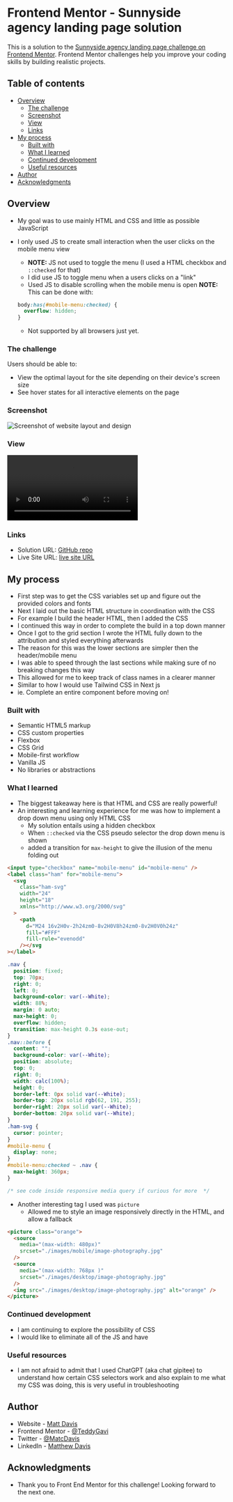# Frontend Mentor - Sunnyside agency landing page solution

This is a solution to the [Sunnyside agency landing page challenge on Frontend Mentor](https://www.frontendmentor.io/challenges/sunnyside-agency-landing-page-7yVs3B6ef). Frontend Mentor challenges help you improve your coding skills by building realistic projects.

## Table of contents

- [Overview](#overview)
  - [The challenge](#the-challenge)
  - [Screenshot](#screenshot)
  - [View](#view)
  - [Links](#links)
- [My process](#my-process)
  - [Built with](#built-with)
  - [What I learned](#what-i-learned)
  - [Continued development](#continued-development)
  - [Useful resources](#useful-resources)
- [Author](#author)
- [Acknowledgments](#acknowledgments)

## Overview

- My goal was to use mainly HTML and CSS and little as possible JavaScript
- I only used JS to create small interaction when the user clicks on the mobile menu view
  - **NOTE:** JS not used to toggle the menu (I used a HTML checkbox and `::checked` for that)
  - I did use JS to toggle menu when a users clicks on a "link"
  - Used JS to disable scrolling when the mobile menu is open
    **NOTE:** This can be done with:

  ```css
  body:has(#mobile-menu:checked) {
    overflow: hidden;
  }
  ```
  - Not supported by all browsers just yet.


### The challenge

Users should be able to:

- View the optimal layout for the site depending on their device's screen size
- See hover states for all interactive elements on the page

### Screenshot

![Screenshot of website layout and design](./current-view/Current.png)

### View

![Video of Website Usage](./current-view/demo.webm)

### Links

- Solution URL: [GitHub repo](https://github.com/TeddyGavi/FEM-sunnyside-landing-page)
- Live Site URL: [live site URL ](https://teddygavi.github.io/FEM-sunnyside-landing-page/)

## My process

- First step was to get the CSS variables set up and figure out the provided colors and fonts
- Next I laid out the basic HTML structure in coordination with the CSS
- For example I build the header HTML, then I added the CSS
- I continued this way in order to complete the build in a top down manner
- Once I got to the grid section I wrote the HTML fully down to the attribution and styled everything afterwards
- The reason for this was the lower sections are simpler then the header/mobile menu
- I was able to speed through the last sections while making sure of no breaking changes this way
- This allowed for me to keep track of class names in a clearer manner
- Similar to how I would use Tailwind CSS in Next js
- ie. Complete an entire component before moving on!

### Built with

- Semantic HTML5 markup
- CSS custom properties
- Flexbox
- CSS Grid
- Mobile-first workflow
- Vanilla JS
- No libraries or abstractions

### What I learned

- The biggest takeaway here is that HTML and CSS are really powerful!
- An interesting and learning experience for me was how to implement a drop down menu using only HTML CSS
  - My solution entails using a hidden checkbox
  - When `::checked` via the CSS pseudo selector the drop down menu is shown
  - added a transition for `max-height` to give the illusion of the menu folding out

```html
<input type="checkbox" name="mobile-menu" id="mobile-menu" />
<label class="ham" for="mobile-menu">
  <svg
    class="ham-svg"
    width="24"
    height="18"
    xmlns="http://www.w3.org/2000/svg"
  >
    <path
      d="M24 16v2H0v-2h24zm0-8v2H0V8h24zm0-8v2H0V0h24z"
      fill="#FFF"
      fill-rule="evenodd"
    /></svg
></label>
````

```css
.nav {
  position: fixed;
  top: 70px;
  right: 0;
  left: 0;
  background-color: var(--White);
  width: 88%;
  margin: 0 auto;
  max-height: 0;
  overflow: hidden;
  transition: max-height 0.3s ease-out;
}
.nav::before {
  content: "";
  background-color: var(--White);
  position: absolute;
  top: 0;
  right: 0;
  width: calc(100%);
  height: 0;
  border-left: 0px solid var(--White);
  border-top: 20px solid rgb(62, 191, 255);
  border-right: 20px solid var(--White);
  border-bottom: 20px solid var(--White);
}
.ham-svg {
  cursor: pointer;
}
#mobile-menu {
  display: none;
}
#mobile-menu:checked ~ .nav {
  max-height: 360px;
}

/* see code inside responsive media query if curious for more  */
```

- Another interesting tag I used was `picture`
  - Allowed me to style an image responsively directly in the HTML, and allow a fallback

```html
<picture class="orange">
  <source
    media="(max-width: 480px)"
    srcset="./images/mobile/image-photography.jpg"
  />
  <source
    media="(max-width: 768px )"
    srcset="./images/desktop/image-photography.jpg"
  />
  <img src="./images/desktop/image-photography.jpg" alt="orange" />
</picture>
```

### Continued development

- I am continuing to explore the possibility of CSS
- I would like to eliminate all of the JS and have

### Useful resources

- I am not afraid to admit that I used ChatGPT (aka chat gipitee) to understand how certain CSS selectors work and also explain to me what my CSS was doing, this is very useful in troubleshooting

## Author

- Website - [Matt Davis](https://matcdavis.dev/)
- Frontend Mentor - [@TeddyGavi](https://www.frontendmentor.io/profile/TeddyGavi)
- Twitter - [@MatcDavis](https://twitter.com/MatcDavis)
- LinkedIn - [Matthew Davis](https://www.linkedin.com/in/matcdavis/)

## Acknowledgments

- Thank you to Front End Mentor for this challenge! Looking forward to the next one.
